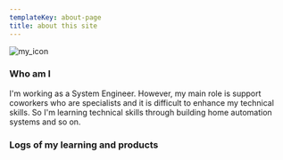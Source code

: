 ```yaml
---
templateKey: about-page
title: about this site
---
```

![my_icon](/img/me.png)

### Who am I
I'm working as a System Engineer. However, my main role is support coworkers who are specialists and it is difficult to enhance my technical skills.
So I'm learning technical skills through building home automation systems and so on.

### Logs of my learning and products
